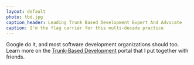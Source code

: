 ```yaml
---
layout: default
photo: tbd.jpg
caption_header: Leading Trunk Based Development Expert And Advocate
caption: I'm the flag carrier for this multi-decade practice
---
```


Google do it, and most software development organizations should too. Learn more on the <a target="_blank" href="https://trunkbaseddevelopment.com">Trunk-Based Development</a> portal that I put together with friends.
